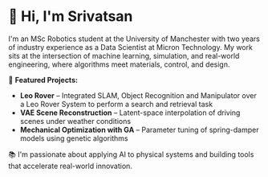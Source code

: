 # 👋 Hi, I'm Srivatsan

I'm an MSc Robotics student at the University of Manchester with two years of industry experience as a Data Scientist at Micron Technology. 
My work sits at the intersection of machine learning, simulation, and real-world engineering, where algorithms meet materials, control, and design.


🧪 **Featured Projects:**
-  **Leo Rover** – Integrated SLAM, Object Recognition and Manipulator over a Leo Rover System to perform a search and retrieval task
-  **VAE Scene Reconstruction** – Latent-space interpolation of driving scenes under weather conditions  
-  **Mechanical Optimization with GA** – Parameter tuning of spring-damper models using genetic algorithms 

📚 I'm passionate about applying AI to physical systems and building tools that accelerate real-world innovation.

